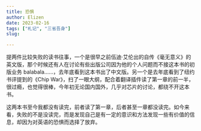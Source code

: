 ```yaml
---
title: 恐惧
author: Elizen
date: 2023-02-16
tags: ["札记", "三省吾身"]
slug: 

---
```


提两件比较失败的读书往事，一个是很早之前伍迪·艾伦出的自传《毫无意义》的英文版，那个时候还有人在讨论有些出版公司因为他的个人问题而不接这本书的初版业务 balabala……，去年底看到这本书出了中文版。另一个是去年底看到了纽约书评提到的《Chip War》，扫了一眼大纲，配合着翻译插件读了第一章的前一半，很过瘾，也觉得很棒，今年初无论国内国外，几乎对芯片的讨论，都绕不开这本书。

这两本书至今我都没有读完，前者读了第一章，后者甚至一章都没读完。如今来看，失败的不是没读完，而是发现自己是有一定的意识和方法发现一些有价值的信息，却因为对英语的恐惧而选择了放弃。